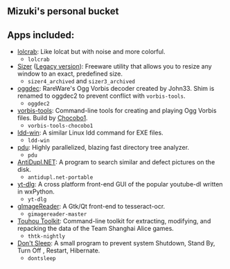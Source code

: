 ## Mizuki's personal bucket
## Apps included:
- [lolcrab](https://github.com/mazznoer/lolcrab): Like lolcat but with noise and more colorful.
  - `lolcrab`
- [Sizer](https://web.archive.org/web/20231214142633/https://www.brianapps.net/sizer4/) ([Legacy version](https://web.archive.org/web/20231213123421/https://www.brianapps.net/sizer/)): Freeware utility that allows you to resize any window to an exact, predefined size.
  - `sizer4_archived` and `sizer3_archived`
- [oggdec](https://www.rarewares.org/ogg-oggdec.php): RareWare's Ogg Vorbis decoder created by John33. Shim is renamed to oggdec2 to prevent conflict with `vorbis-tools`.
  - `oggdec2`
- [vorbis-tools](https://gitlab.xiph.org/xiph/vorbis-tools): Command-line tools for creating and playing Ogg Vorbis files. Build by [Chocobo1](https://github.com/Chocobo1/vorbis-tools_win32-build).
  - `vorbis-tools-chocobo1`
- [ldd-win](https://github.com/Ex-Origin/ldd-win): A similar Linux ldd command for EXE files.
  - `ldd-win`
- [pdu](https://github.com/KSXGitHub/parallel-disk-usage): Highly parallelized, blazing fast directory tree analyzer.
  - `pdu`
- [AntiDupl.NET](https://ermig1979.github.io/AntiDupl/english/): A program to search similar and defect pictures on the disk.
  - `antidupl.net-portable`
- [yt-dlg](https://github.com/oleksis/youtube-dl-gui): A cross platform front-end GUI of the popular youtube-dl written in wxPython.
  - `yt-dlg`
- [gImageReader](https://github.com/manisandro/gImageReader): A Gtk/Qt front-end to tesseract-ocr.
  - `gimagereader-master`
- [Touhou Toolkit](https://github.com/thpatch/thtk): Command-line toolkit for extracting, modifying, and repacking the data of the Team Shanghai Alice games.
  - `thtk-nightly`
- [Don't Sleep](https://www.softwareok.com/?seite=Microsoft/DontSleep): A small program to prevent system Shutdown, Stand By, Turn Off , Restart, Hibernate.
  - `dontsleep`
